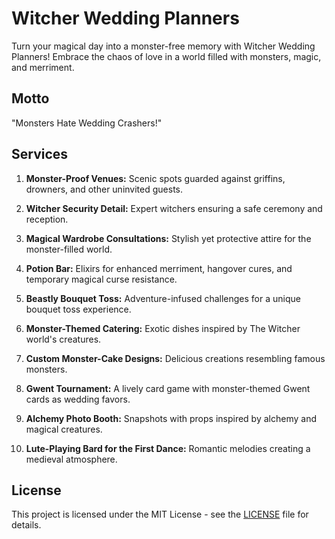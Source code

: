 # Witcher Wedding Planners

Turn your magical day into a monster-free memory with Witcher Wedding Planners! Embrace the chaos of love in a world filled with monsters, magic, and merriment.

## Motto
"Monsters Hate Wedding Crashers!"

## Services

1. **Monster-Proof Venues:** Scenic spots guarded against griffins, drowners, and other uninvited guests.
  
2. **Witcher Security Detail:** Expert witchers ensuring a safe ceremony and reception.

3. **Magical Wardrobe Consultations:** Stylish yet protective attire for the monster-filled world.

4. **Potion Bar:** Elixirs for enhanced merriment, hangover cures, and temporary magical curse resistance.

5. **Beastly Bouquet Toss:** Adventure-infused challenges for a unique bouquet toss experience.

6. **Monster-Themed Catering:** Exotic dishes inspired by The Witcher world's creatures.

7. **Custom Monster-Cake Designs:** Delicious creations resembling famous monsters.

8. **Gwent Tournament:** A lively card game with monster-themed Gwent cards as wedding favors.

9. **Alchemy Photo Booth:** Snapshots with props inspired by alchemy and magical creatures.

10. **Lute-Playing Bard for the First Dance:** Romantic melodies creating a medieval atmosphere.


## License

This project is licensed under the MIT License - see the [LICENSE](LICENSE) file for details.
